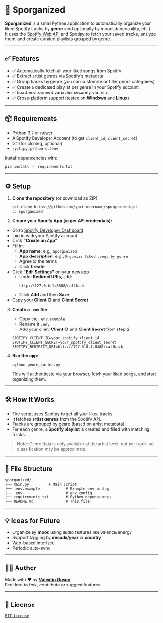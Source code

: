 # 🎵 Sporganized

**Sporganized** is a small Python application to automatically organize your liked Spotify tracks by **genre** (and optionally by mood, danceability, etc.).  
It uses the [Spotify Web API](https://developer.spotify.com/documentation/web-api/) and Spotipy to fetch your saved tracks, analyze them, and create curated playlists grouped by genre.

---

## ✅ Features

- ✅ Automatically fetch all your liked songs from Spotify  
- ✅ Extract artist genres via Spotify's metadata  
- ✅ Group tracks by genre (you can customize or filter genre categories)  
- ✅ Create a dedicated playlist per genre in your Spotify account  
- ✅ Load environment variables securely via `.env`  
- ✅ Cross-platform support (tested on **Windows** and **Linux**)

---

## 📦 Requirements

- Python 3.7 or newer  
- A Spotify Developer Account (to get `client_id`, `client_secret`)  
- Git (for cloning, optional)  
- `spotipy`, `python-dotenv`

Install dependencies with:

```bash
pip install -r requirements.txt
```

---

## ⚙️ Setup

1. **Clone the repository** (or download as ZIP):

   ```bash
   git clone https://github.com/your-username/sporganized.git
   cd sporganized
   ```

2.  **Create your Spotify App (to get API credentials):**

   - Go to [Spotify Developer Dashboard](https://developer.spotify.com/dashboard/)
   - Log in with your Spotify account
   - Click **"Create an App"**
   - Fill in:
     - **App name**: e.g., `Sporganized`
     - **App description**: e.g., `Organize liked songs by genre`
     - Agree to the terms
     - Click **Create**
   - Click **"Edit Settings"** on your new app
     - Under **Redirect URIs**, add:
       ```
       http://127.0.0.1:8888/callback
       ```
     - Click **Add** and then **Save**
   - Copy your **Client ID** and **Client Secret**

3. **Create a `.env` file**

    - Copy the `.env.exemple`
    - Rename it `.env`
    - Add your client **Client ID** and **Client Secret** from step 2

   ```
   SPOTIPY_CLIENT_ID=your_spotify_client_id
   SPOTIPY_CLIENT_SECRET=your_spotify_client_secret
   SPOTIPY_REDIRECT_URI=http://127.0.0.1:8888/callback
   ```

4. **Run the app:**

   ```bash
   python genre_sorter.py
   ```

   This will authenticate via your browser, fetch your liked songs, and start organizing them.

---

## 🛠️ How It Works

- The script uses Spotipy to get all your liked tracks.
- It fetches **artist genres** from the Spotify API.
- Tracks are grouped by genre (based on artist metadata).
- For each genre, a **Spotify playlist** is created and filled with matching tracks.

> Note: Genre data is only available at the artist level, not per track, so classification may be approximate.

---

## 📁 File Structure

```
sporganized/
├── main.py         # Main script
├── .env.example            # Example env config
├── .env                    # env config
├── requirements.txt        # Python dependencies
└── README.md               # This file
```

---

## 💡 Ideas for Future

- Organize by **mood** using audio features like valence/energy
- Support tagging by **decade/year** or **country**
- Web-based interface
- Periodic auto-sync

---

## 🧑‍💻 Author

Made with ❤️ by <a href="https://www.linkedin.com/in/valentin-guyon" target="_blank">**Valentin Guyon**</a>.  
Feel free to fork, contribute or suggest features.

---

## 📜 License

<a href="./LICENSE" target="_blank">`MIT License`</a>
